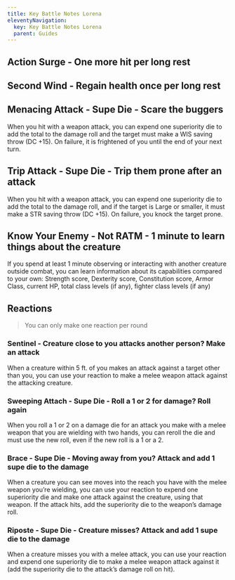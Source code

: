 ```yaml
---
title: Key Battle Notes Lorena
eleventyNavigation:
  key: Key Battle Notes Lorena
  parent: Guides
---
```


## Action Surge - One more hit per long rest

## Second Wind - Regain health once per long rest

## Menacing Attack - Supe Die - Scare the buggers

When you hit with a weapon attack, you can expend one superiority die to add the total to the damage roll and the target must make a WIS saving throw (DC +15). On failure, it is frightened of you until the end of your next turn.

## Trip Attack - Supe Die - Trip them prone after an attack

When you hit with a weapon attack, you can expend one superiority die to add the total to the damage roll, and if the target is Large or smaller, it must make a STR saving throw (DC +15). On failure, you knock the target prone.

## Know Your Enemy - Not RATM - 1 minute to learn things about the creature

If you spend at least 1 minute observing or interacting with another creature outside combat, you can learn information about its capabilities compared to your own: Strength score, Dexterity score, Constitution score, Armor Class, current HP, total class levels (if any), fighter class levels (if any)

## Reactions

> You can only make one reaction per round

### Sentinel - Creature close to you attacks another person? Make an attack

When a creature within 5 ft. of you makes an attack against a target other than you, you can use your reaction to make a melee weapon attack against the attacking creature.

### Sweeping Attach - Supe Die - Roll a 1 or 2 for damage? Roll again

When you roll a 1 or 2 on a damage die for an attack you make with a melee weapon that you are wielding with two hands, you can reroll the die and must use the new roll, even if the new roll is a 1 or a 2.

### Brace - Supe Die - Moving away from you? Attack and add 1 supe die to the damage

When a creature you can see moves into the reach you have with the melee weapon you’re wielding, you can use your reaction to expend one superiority die and make one attack against the creature, using that weapon. If the attack hits, add the superiority die to the weapon’s damage roll.

### Riposte - Supe Die - Creature misses? Attack and add 1 supe die to the damage

When a creature misses you with a melee attack, you can use your reaction and expend one superiority die to make a melee weapon attack against it (add the superiority die to the attack’s damage roll on hit).
